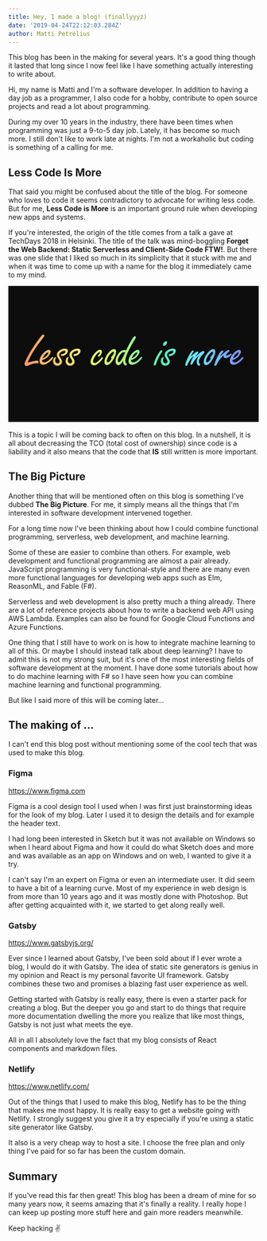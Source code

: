 ```yaml
---
title: Hey, I made a blog! (finallyyyz)
date: '2019-04-24T22:12:03.284Z'
author: Matti Petrelius
---
```


This blog has been in the making for several years. It's a good thing though it lasted that long since I now feel like I have something actually interesting to write about.

Hi, my name is Matti and I'm a software developer. In addition to having a day job as a programmer, I also code for a hobby, contribute to open source projects and read a lot about programming.

During my over 10 years in the industry, there have been times when programming was just a 9-to-5 day job. Lately, it has become so much more. I still don't like to work late at nights. I'm not a workaholic but coding is something of a calling for me.

## Less Code Is More

That said you might be confused about the title of the blog. For someone who loves to code it seems contradictory to advocate for writing less code. But for me, **Less Code is More** is an important ground rule when developing new apps and systems.

If you're interested, the origin of the title comes from a talk a gave at TechDays 2018 in Helsinki. The title of the talk was mind-boggling **Forget the Web Backend: Static Serverless and Client-Side Code FTW!**. But there was one slide that I liked so much in its simplicity that it stuck with me and when it was time to come up with a name for the blog it immediately came to my mind.

![Less Code Is More](./title.png)

This is a topic I will be coming back to often on this blog. In a nutshell, it is all about decreasing the TCO (total cost of ownership) since code is a liability and it also means that the code that **IS** still written is more important.

## The Big Picture

Another thing that will be mentioned often on this blog is something I've dubbed **The Big Picture**. For me, it simply means all the things that I'm interested in software development intervened together.

For a long time now I've been thinking about how I could combine functional programming, serverless, web development, and machine learning.

Some of these are easier to combine than others. For example, web development and functional programming are almost a pair already. JavaScript programming is very functional-style and there are many even more functional languages for developing web apps such as Elm, ReasonML, and Fable (F#).

Serverless and web development is also pretty much a thing already. There are a lot of reference projects about how to write a backend web API using AWS Lambda. Examples can also be found for Google Cloud Functions and Azure Functions.

One thing that I still have to work on is how to integrate machine learning to all of this. Or maybe I should instead talk about deep learning? I have to admit this is not my strong suit, but it's one of the most interesting fields of software development at the moment. I have done some tutorials about how to do machine learning with F# so I have seen how you can combine machine learning and functional programming.

But like I said more of this will be coming later...

## The making of ...

I can't end this blog post without mentioning some of the cool tech that was used to make this blog.

### Figma

https://www.figma.com

Figma is a cool design tool I used when I was first just brainstorming ideas for the look of my blog. Later I used it to design the details and for example the header text.

I had long been interested in Sketch but it was not available on Windows so when I heard about Figma and how it could do what Sketch does and more and was available as an app on Windows and on web, I wanted to give it a try.

I can't say I'm an expert on Figma or even an intermediate user. It did seem to have a bit of a learning curve. Most of my experience in web design is from more than 10 years ago and it was mostly done with Photoshop. But after getting acquainted with it, we started to get along really well.

### Gatsby

https://www.gatsbyjs.org/

Ever since I learned about Gatsby, I've been sold about if I ever wrote a blog, I would do it with Gatsby. The idea of static site generators is genius in my opinion and React is my personal favorite UI framework. Gatsby combines these two and promises a blazing fast user experience as well.

Getting started with Gatsby is really easy, there is even a starter pack for creating a blog. But the deeper you go and start to do things that require more documentation dwelling the more you realize that like most things, Gatsby is not just what meets the eye.

All in all I absolutely love the fact that my blog consists of React components and markdown files.

### Netlify

https://www.netlify.com/

Out of the things that I used to make this blog, Netlify has to be the thing that makes me most happy. It is really easy to get a website going with Netlify. I strongly suggest you give it a try especially if you're using a static site generator like Gatsby.

It also is a very cheap way to host a site. I choose the free plan and only thing I've paid for so far has been the custom domain.

## Summary

If you've read this far then great! This blog has been a dream of mine for so many years now, it seems amazing that it's finally a reality. I really hope I can keep up posting more stuff here and gain more readers meanwhile.

Keep hacking ✌
